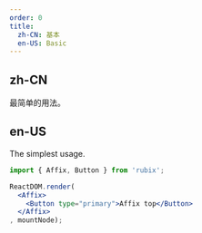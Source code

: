 ```yaml
---
order: 0
title:
  zh-CN: 基本
  en-US: Basic
---
```


## zh-CN

最简单的用法。

## en-US

The simplest usage.

````jsx
import { Affix, Button } from 'rubix';

ReactDOM.render(
  <Affix>
    <Button type="primary">Affix top</Button>
  </Affix>
, mountNode);
````
